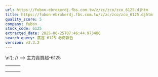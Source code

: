 ```yaml
---
url: https://fubon-ebrokerdj.fbs.com.tw/z/zc/zco/zco_6125.djhtm
title: https://fubon-ebrokerdj.fbs.com.tw/z/zc/zco/zco_6125.djhtm
quality_score: 5
company: fubon
stock_code: 6125
extracted_date: 2025-06-25T07:46:44.973486
search_query: 廣運 6125 券商報告
version: v3.3.2
---
```


\n');
// -->
主力賣買超-6125


|  |  |  |
| --- | --- | --- |
|  | | |
|  | |  |  |  |  |  |  |  |  |  |  |  |  |  |  |  |  |  |  |  |  |  |  |  |  |  |  |  |  |  |  |  |  |  |  |  |  |  |  |  |  |  |  |  |  |  |  |  |  |  |  |  |  |  |  |  |  |  |  |  |  |  |  |  |  |  |  |  |  |  |  |  |  |  |  |  |  |  |  |  |  |  |  |  |  |  |  |  |  |  |  |  |  |  |  |  |  |  |  |  |  |  |  |  |  |  |  |  |  |  |  |  |  |  |  |  |  |  |  |  |  |  |  |  |  |  |  |  |  |  |  |  |  |  |  |  |  |  |  |  |  |  |  |  |  |  |  |  |  |  |  |  |  |  |  |  |  |  |  |  |  |  |  |  |  |  |  |  |  |  |  |  |  |  |  |  |  |  |  |  |  |  |  |  |  |  |  |  |  |  |  |  |  |  |  |  |  |  |  |  |  |  |  |  |  |  |  |  |  |  |  |  |  |  |  |  |  |  |  |  |  |  |  |  |  |  |  |  |  |  |  |  |  |  |  |  |  |  |  |  |  |  |  |  | | --- | --- | --- | --- | --- | --- | --- | --- | --- | --- | --- | --- | --- | --- | --- | --- | --- | --- | --- | --- | --- | --- | --- | --- | --- | --- | --- | --- | --- | --- | --- | --- | --- | --- | --- | --- | --- | --- | --- | --- | --- | --- | --- | --- | --- | --- | --- | --- | --- | --- | --- | --- | --- | --- | --- | --- | --- | --- | --- | --- | --- | --- | --- | --- | --- | --- | --- | --- | --- | --- | --- | --- | --- | --- | --- | --- | --- | --- | --- | --- | --- | --- | --- | --- | --- | --- | --- | --- | --- | --- | --- | --- | --- | --- | --- | --- | --- | --- | --- | --- | --- | --- | --- | --- | --- | --- | --- | --- | --- | --- | --- | --- | --- | --- | --- | --- | --- | --- | --- | --- | --- | --- | --- | --- | --- | --- | --- | --- | --- | --- | --- | --- | --- | --- | --- | --- | --- | --- | --- | --- | --- | --- | --- | --- | --- | --- | --- | --- | --- | --- | --- | --- | --- | --- | --- | --- | --- | --- | --- | --- | --- | --- | --- | --- | --- | --- | --- | --- | --- | --- | --- | --- | --- | --- | --- | --- | --- | --- | --- | --- | --- | --- | --- | --- | --- | --- | --- | --- | --- | --- | --- | --- | --- | --- | --- | --- | --- | --- | --- | --- | --- | --- | --- | --- | --- | --- | --- | --- | --- | --- | --- | --- | --- | --- | --- | --- | --- | --- | --- | --- | --- | --- | --- | --- | --- | --- | --- | --- | --- | --- | --- | --- | --- | --- | --- | --- | --- | --- | --- | --- | --- | --- | --- | | |  |  |  |  |  |  |  |  |  |  | | --- | --- | --- | --- | --- | --- | --- | --- | --- | --- | | 廣運(6125)廣運五(61255) 主力進出比較圖 | | | | | | | | | | | |  | | --- | | 總表 單一 | |  | | | | | | | | | | | | 廣運(6125) 券商分點-進出明細 單位：張　最後更新日：2025/06/24 | | | | | | | | | | | 請選擇 近一日 近五日 近十日 近20日 近40日 近60日 近120日 近240日 　自設區間： 從　  年  月  日 ∼  年  月  日 | | | | | | | | | | | 買超 | | | | | 賣超 | | | | | | 買超券商 | 買進 | 賣出 | 買超 | 佔成交比重 | 賣超券商 | 買進 | 賣出 | 賣超 | 佔成交比重 | | [凱基-台北](/z/zc/zco/zco0/zco0.djhtm?a=6125&b=9268&BHID=9200) | 235 | 36 | 199 | 17.17% | [元大-大甲](/z/zc/zco/zco0/zco0.djhtm?a=6125&b=0039003800390055&BHID=9800) | 1 | 98 | 97 | 8.37% | | [美林](/z/zc/zco/zco0/zco0.djhtm?a=6125&b=1440&BHID=1440) | 101 | 0 | 101 | 8.71% | [致和-佳里](/z/zc/zco/zco0/zco0.djhtm?a=6125&b=7032&BHID=7030) | 0 | 35 | 35 | 3.02% | | [群益金鼎](/z/zc/zco/zco0/zco0.djhtm?a=6125&b=9100&BHID=9100) | 53 | 0 | 53 | 4.57% | [國票-桃園](/z/zc/zco/zco0/zco0.djhtm?a=6125&b=0037003700390072&BHID=7790) | 0 | 32 | 32 | 2.76% | | [國票-南港](/z/zc/zco/zco0/zco0.djhtm?a=6125&b=7795&BHID=7790) | 39 | 0 | 39 | 3.36% | [富邦-南屯](/z/zc/zco/zco0/zco0.djhtm?a=6125&b=9666&BHID=9600) | 0 | 23 | 23 | 1.98% | | [台灣摩根士丹利](/z/zc/zco/zco0/zco0.djhtm?a=6125&b=1470&BHID=1470) | 42 | 3 | 39 | 3.36% | [統一-金門](/z/zc/zco/zco0/zco0.djhtm?a=6125&b=0035003800350057&BHID=5850) | 0 | 22 | 22 | 1.9% | | [永豐金-鳳山](/z/zc/zco/zco0/zco0.djhtm?a=6125&b=0039004100360031&BHID=9A00) | 33 | 0 | 33 | 2.85% | [華南永昌-竹北](/z/zc/zco/zco0/zco0.djhtm?a=6125&b=9339&BHID=9300) | 0 | 18 | 18 | 1.55% | | [凱基](/z/zc/zco/zco0/zco0.djhtm?a=6125&b=9200&BHID=9200) | 31 | 0 | 31 | 2.67% | [國泰-敦南](/z/zc/zco/zco0/zco0.djhtm?a=6125&b=8888&BHID=8880) | 5 | 22 | 17 | 1.47% | | [永豐金證券](/z/zc/zco/zco0/zco0.djhtm?a=6125&b=0039004100300030&BHID=9A00) | 76 | 47 | 29 | 2.5% | [元大-新竹經國](/z/zc/zco/zco0/zco0.djhtm?a=6125&b=9859&BHID=9800) | 0 | 12 | 12 | 1.04% | | [美商高盛](/z/zc/zco/zco0/zco0.djhtm?a=6125&b=1480&BHID=1480) | 48 | 22 | 26 | 2.24% | [富邦-桃園](/z/zc/zco/zco0/zco0.djhtm?a=6125&b=9665&BHID=9600) | 0 | 12 | 12 | 1.04% | | [元富](/z/zc/zco/zco0/zco0.djhtm?a=6125&b=5920&BHID=5920) | 24 | 0 | 24 | 2.07% | [富邦-員林](/z/zc/zco/zco0/zco0.djhtm?a=6125&b=9672&BHID=9600) | 0 | 11 | 11 | 0.95% | | [摩根大通](/z/zc/zco/zco0/zco0.djhtm?a=6125&b=8440&BHID=8440) | 38 | 15 | 23 | 1.98% | [富邦-新店](/z/zc/zco/zco0/zco0.djhtm?a=6125&b=9661&BHID=9600) | 0 | 11 | 11 | 0.95% | | [新加坡商瑞銀](/z/zc/zco/zco0/zco0.djhtm?a=6125&b=1650&BHID=1650) | 31 | 16 | 15 | 1.29% | [臺銀-臺中](/z/zc/zco/zco0/zco0.djhtm?a=6125&b=0031003000340041&BHID=1040) | 5 | 16 | 11 | 0.95% | | [港商野村](/z/zc/zco/zco0/zco0.djhtm?a=6125&b=1560&BHID=1560) | 14 | 0 | 14 | 1.21% | [永豐金-台中](/z/zc/zco/zco0/zco0.djhtm?a=6125&b=003900410039004c&BHID=9A00) | 0 | 10 | 10 | 0.86% | | [永豐金-羅東](/z/zc/zco/zco0/zco0.djhtm?a=6125&b=0039004100390041&BHID=9A00) | 12 | 0 | 12 | 1.04% | [富邦-建國](/z/zc/zco/zco0/zco0.djhtm?a=6125&b=9658&BHID=9600) | 2 | 11 | 9 | 0.78% | | [第一金-台中](/z/zc/zco/zco0/zco0.djhtm?a=6125&b=5382&BHID=5380) | 12 | 1 | 11 | 0.95% | [國泰-台中](/z/zc/zco/zco0/zco0.djhtm?a=6125&b=8882&BHID=8880) | 2 | 10 | 8 | 0.69% | | 合計買超張數 | 649 | | | | 合計賣超張數 | 328 | | | | | 平均買超成本 | 67.66 | | | | 平均賣超成本 | 67.76 | | | | | 【註1】合計買超或賣超，為上述家數合計。  【註2】平均買超或賣超成本，為上述家數合計買賣超金額/上述家數合計買賣超張數。 | | | | | | | | | | | |  |
|  | | |